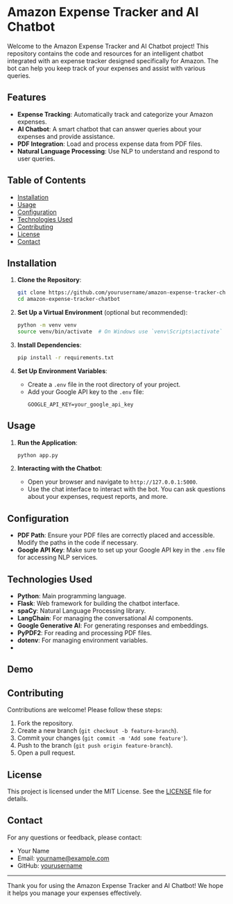 # Amazon Expense Tracker and AI Chatbot

Welcome to the Amazon Expense Tracker and AI Chatbot project! This repository contains the code and resources for an intelligent chatbot integrated with an expense tracker designed specifically for Amazon. The bot can help you keep track of your expenses and assist with various queries.

## Features

- **Expense Tracking**: Automatically track and categorize your Amazon expenses.
- **AI Chatbot**: A smart chatbot that can answer queries about your expenses and provide assistance.
- **PDF Integration**: Load and process expense data from PDF files.
- **Natural Language Processing**: Use NLP to understand and respond to user queries.

## Table of Contents

- [Installation](#installation)
- [Usage](#usage)
- [Configuration](#configuration)
- [Technologies Used](#technologies-used)
- [Contributing](#contributing)
- [License](#license)
- [Contact](#contact)

## Installation

1. **Clone the Repository**:
    ```sh
    git clone https://github.com/yourusername/amazon-expense-tracker-chatbot.git
    cd amazon-expense-tracker-chatbot
    ```

2. **Set Up a Virtual Environment** (optional but recommended):
    ```sh
    python -m venv venv
    source venv/bin/activate  # On Windows use `venv\Scripts\activate`
    ```

3. **Install Dependencies**:
    ```sh
    pip install -r requirements.txt
    ```

4. **Set Up Environment Variables**:
    - Create a `.env` file in the root directory of your project.
    - Add your Google API key to the `.env` file:
      ```env
      GOOGLE_API_KEY=your_google_api_key
      ```

## Usage

1. **Run the Application**:
    ```sh
    python app.py
    ```

2. **Interacting with the Chatbot**:
    - Open your browser and navigate to `http://127.0.0.1:5000`.
    - Use the chat interface to interact with the bot. You can ask questions about your expenses, request reports, and more.

## Configuration

- **PDF Path**: Ensure your PDF files are correctly placed and accessible. Modify the paths in the code if necessary.
- **Google API Key**: Make sure to set up your Google API key in the `.env` file for accessing NLP services.

## Technologies Used

- **Python**: Main programming language.
- **Flask**: Web framework for building the chatbot interface.
- **spaCy**: Natural Language Processing library.
- **LangChain**: For managing the conversational AI components.
- **Google Generative AI**: For generating responses and embeddings.
- **PyPDF2**: For reading and processing PDF files.
- **dotenv**: For managing environment variables.
- 
## Demo




## Contributing

Contributions are welcome! Please follow these steps:

1. Fork the repository.
2. Create a new branch (`git checkout -b feature-branch`).
3. Commit your changes (`git commit -m 'Add some feature'`).
4. Push to the branch (`git push origin feature-branch`).
5. Open a pull request.

## License

This project is licensed under the MIT License. See the [LICENSE](LICENSE) file for details.

## Contact

For any questions or feedback, please contact:

- Your Name
- Email: yourname@example.com
- GitHub: [yourusername](https://github.com/yourusername)

---

Thank you for using the Amazon Expense Tracker and AI Chatbot! We hope it helps you manage your expenses effectively.
